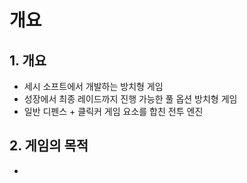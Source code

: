 # 개요
## 1. 개요
- 세시 소프트에서 개발하는 방치형 게임
- 성장에서 최종 레이드까지 진행 가능한 풀 옵션 방치형 게임
- 일반 디펜스 + 클릭커 게임 요소를 합친 전투 엔진

## 2. 게임의 목적
- 

